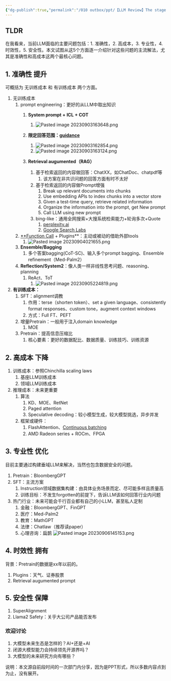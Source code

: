 ```yaml
---
{"dg-publish":true,"permalink":"/010 outbox/ppt/【LLM Review】The stage review of LLM - 2023M9/"}
---
```



## TLDR

在我看来，当前LLM面临的主要问题包括：1. 准确性，2. 高成本，3. 专业性，4. 时效性，5. 安全性。本文试图从这5个方面逐一介绍针对这些问题的主流解法，尤其是准确性和高成本这两个最核心问题。

## 1. 准确性 提升

可概括为 无训练成本 和 有训练成本 两个方面。

1. 无训练成本
	1. prompt engineering：更好的从LLM中取出知识
		1. **System prompt + ICL + COT**
			1. ![Pasted image 20230903163648.png](/img/user/990%20Attachment/Pasted%20image%2020230903163648.png)
		2. **限定回答范围：[guidance](https://github.com/guidance-ai/guidance)**
			1. ![Pasted image 20230903162854.png](/img/user/990%20Attachment/Pasted%20image%2020230903162854.png)
			2. ![Pasted image 20230903163124.png](/img/user/990%20Attachment/Pasted%20image%2020230903163124.png)

		3. **Retrieval augumented（RAG）**
			1. 基于检索返回的内容做回答：ChatXX，如ChatDoc、chatpdf等
				1. 该方案在非共识问题的回答方面有时不太好
			2. 基于检索返回的内容做Prompt增强
				1. Break up relevant documents into chunks
				2. Use embedding APls to index chunks into a vector store
				3. Given a test-time query, retrieve related information
				4. Organize the information into the prompt, get New prompt
				5. Call LLM using new prompt
			3. bing-like：通用全网搜索+大搜系统检索能力+轮询多次+Quote
				1. [perplexity.ai](www.perplexity.ai/)
				2. [Google Search Labs](https://labs.google.com/search)
	2. [**Function Call](https://platform.openai.com/docs/guides/gpt/function-calling) + Plugins**：主动或被动的借助外部tools
		1. ![Pasted image 20230904021655.png](/img/user/990%20Attachment/Pasted%20image%2020230904021655.png)
	3. **Ensemble/Bagging**
		1. 多个答案bagging(CoT-SC)、输入多个prompt bagging、Ensemble refinement（Med-Palm2）
	4. **Reflection/System2**：像人类一样非线性思考问题、reasoning、planning
		1. ReAct、ToT
			1. ![Pasted image 20230905224819.png](/img/user/990%20Attachment/Pasted%20image%2020230905224819.png)
2. **有训练成本：**
	1. SFT：alignment调教
		1. 作用：terse（shorten token）、set a given language、consistently format responses、custom tone，augment context windows
		2. 方式：Full FT、PEFT
	2. 增量Pretrain：一般用于注入domain knowledge
		1. MOE
	3. Pretrain：提高信息压缩比
		1. 核心要素：更好的数据配比、数据质量、训练技巧、训练资源

## 2. 高成本 下降
1. 训练成本：参照Chinchilla scaling laws
	1. 基座LLM训练成本
	2. 领域LLM训练成本
2. 推理成本：未来更重要
	1. 算法
		1. KD、MOE、RetNet
		2. Paged attention
		3. Speculative decoding：较小模型生成，较大模型挑选，异步并发
	2. 框架或硬件：
		1. FlashAttention、[Continuous batching](https://www.usenix.org/system/files/osdi22-yu.pdf)
		2. AMD Radeon series + ROCm、FPGA

## 3. 专业性 优化

目前主要通过构建垂域LLM来解决，当然也包含数据安全的问题。

1. Pretrain：BloombergGPT
2. SFT：主流方案
	1. Instruction领域数据集构建：由具体业务场景而定、尽可能多样且质量高
	2. 训练目标：不发生forgotten的前提下，告诉LLM该如何回答行业内问题
3. 热门行业：未来可能会千行百业都有自己的小LLM，甚至私人定制
	1. 金融：BloombergGPT、FinGPT
	2. 医疗：Med-Palm2
	3. 教育：MathGPT
	4. 法律：Chatlaw（推荐读paper）
	5. 心理咨询：扁鹊
![Pasted image 20230906145153.png](/img/user/990%20Attachment/Pasted%20image%2020230906145153.png)


## 4. 时效性 拥有

背景：Pretrain的数据是xx年以前的。

1. Plugins：天气、证券股票
2. Retrieval augumented prompt

## 5. 安全性 保障
1. SuperAlignment
2. Llama2 Safety：关乎大公司产品能否发布

### 欢迎讨论
1. 大模型未来生态是怎样的？AI+还是+AI
2. 闭源大模型能力会持续领先开源界吗？
3. 大模型的未来研究方向有哪些？

说明：本文源自前段时间的一次部门内分享，因为是PPT形式，所以多数内容点到为止，没有展开。
